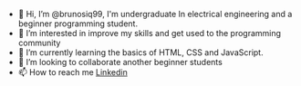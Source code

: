 - 👋 Hi, I’m @brunosiq99, I'm undergraduate In electrical engineering and a beginner programming student.
- 👀 I’m interested in improve my skills and get used to the programming community 
- 🌱 I’m currently learning the basics of HTML, CSS and JavaScript. 
- 💞️ I’m looking to collaborate another beginner students 
- 📫 How to reach me <a href="https://www.linkedin.com/in/brunosiq99/">Linkedin</a>

<!---
brunosiq99/brunosiq99 is a ✨ special ✨ repository because its `README.md` (this file) appears on your GitHub profile.
You can click the Preview link to take a look at your changes.
--->
